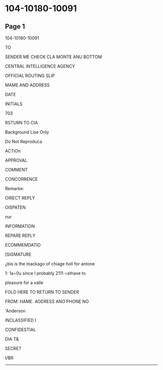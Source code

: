 # 104-10180-10091

## Page 1

104-10180-10091

TO

SENDER ME CHECK CLA MONTE ANU BOTTOM

CENTRAL INTELLIGENCE AGENCY

OFFICIAL ROUTING SLIP

MAME AND ADDRESS

DATE

INITiALS

703

RSTURN TO CIA

Background Lise Only

Do Not Reproduca

ACTiOn

APPROVAL

COMMENT

CONCORRENCE

Remarke:

OIRECT REPLY

OISPATEN

nur

INFORMATION

REPARE REPLY

ECOMMEMDATIO

[SIGMATURE

¿bis is the mackago of chiage holl for antone

1: 1a÷0u since l probably 2111 =sthave to

pleasure for a valle

FOLD HERE TO RETURN TO SENDER

FROM: HAME. AODRESS ANO PHONE NO

'Anderson

INCLASSIFIED I

CONFIDESTIAL

DIA T&

SECRET

I/BR

---


